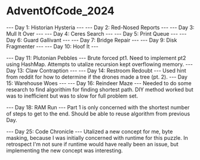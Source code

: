 # AdventOfCode_2024
--- Day 1: Historian Hysteria ---
--- Day 2: Red-Nosed Reports ---
--- Day 3: Mull It Over ---
--- Day 4: Ceres Search ---
--- Day 5: Print Queue ---
--- Day 6: Guard Gallivant ---
--- Day 7: Bridge Repair ---
--- Day 9: Disk Fragmenter ---
--- Day 10: Hoof It ---

--- Day 11: Plutonian Pebbles ---
    Brute forced pt1. Need to implement pt2 using HashMap. Attempts to utalize recursion kept overflowing memory.
--- Day 13: Claw Contraption ---
--- Day 14: Restroom Redoubt ---
    Used hint from reddit for how to determine if the drones made a tree (pt. 2). 
--- Day 15: Warehouse Woes ---
--- Day 16: Reindeer Maze ---
    Needed to do some research to find algorithim for finding shortest path. DIY method worked but was to inefficient
    but was to slow for full problem set. 

--- Day 18: RAM Run ---
    Part 1 is only concerned with the shortest number of steps to get to the end. Should be able to reuse algorithm from previous Day.

--- Day 25: Code Chronicle ---
    Utalized a new concept for me, byte masking, because I was initially concerned with runtime for this puzzle. In retrospect I'm not sure if runtime would have really been an issue, but implementing the new concept was interesting. 